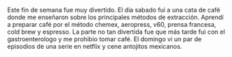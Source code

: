 Este fin de semana fue muy divertido.
El día sabado fui a una cata de café donde me enseñaron sobre los principales métodos de extracción.
Aprendí a preparar café por el método chemex, aeropress, v60, prensa francesa, cold brew y espresso.
La parte no tan  divertida fue que más tarde fui con el gastroenterologo y me prohibio tomar café.
El domingo vi un par de episodios de una serie en netflix y cene antojitos mexicanos.
